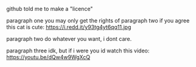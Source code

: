 github told me to make a "licence"

paragraph one
you may only get the rights of paragraph two if you agree this cat is cute: https://i.redd.it/y93tg4yt6qq11.jpg

paragraph two
do whatever you want, i dont care.

paragraph three
idk, but if i were you id watch this video: https://youtu.be/dQw4w9WgXcQ
